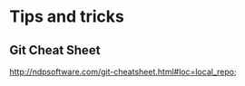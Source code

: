 # Tips and tricks

## Git Cheat Sheet

http://ndpsoftware.com/git-cheatsheet.html#loc=local_repo;


